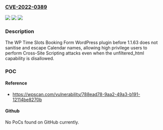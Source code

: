 ### [CVE-2022-0389](https://cve.mitre.org/cgi-bin/cvename.cgi?name=CVE-2022-0389)
![](https://img.shields.io/static/v1?label=Product&message=WP%20Time%20Slots%20Booking%20Form&color=blue)
![](https://img.shields.io/static/v1?label=Version&message=n%2Fa&color=blue)
![](https://img.shields.io/static/v1?label=Vulnerability&message=CWE-79%20Cross-site%20Scripting%20(XSS)&color=brighgreen)

### Description

The WP Time Slots Booking Form WordPress plugin before 1.1.63 does not sanitise and escape Calendar names, allowing high privilege users to perform Cross-Site Scripting attacks even when the unfiltered_html capability is disallowed.

### POC

#### Reference
- https://wpscan.com/vulnerability/788ead78-9aa2-49a3-b191-12114be8270b

#### Github
No PoCs found on GitHub currently.

